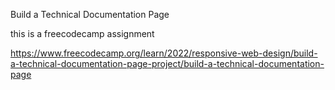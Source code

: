 Build a Technical Documentation Page

this is a freecodecamp assignment

https://www.freecodecamp.org/learn/2022/responsive-web-design/build-a-technical-documentation-page-project/build-a-technical-documentation-page
